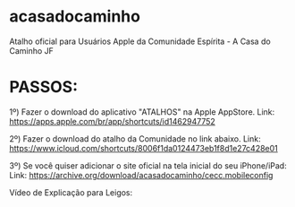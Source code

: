 # acasadocaminho
Atalho oficial para Usuários Apple da Comunidade Espírita - A Casa do Caminho JF

# PASSOS:

1º) Fazer o download do aplicativo "ATALHOS" na Apple AppStore.
Link: https://apps.apple.com/br/app/shortcuts/id1462947752

2º) Fazer o download do atalho da Comunidade no link abaixo.
Link: https://www.icloud.com/shortcuts/8006f1da0124473eb1f8d1e27c428e01

3º) Se você quiser adicionar o site oficial na tela inicial do seu iPhone/iPad:
Link: https://archive.org/download/acasadocaminho/cecc.mobileconfig

Vídeo de Explicação para Leigos:
